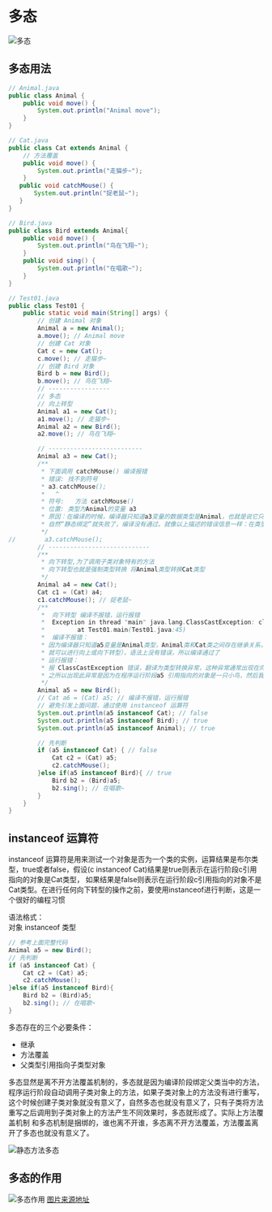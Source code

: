 # 多态
![多态](/static/images/java/016/duotai.jpg)

## 多态用法

```java 
// Animal.java
public class Animal {
    public void move() {
        System.out.println("Animal move");
    }
}

// Cat.java
public class Cat extends Animal {
    // 方法覆盖
    public void move() {
        System.out.println("走猫步~");
    }
   public void catchMouse() {
       System.out.println("捉老鼠~");
   }
}

// Bird.java
public class Bird extends Animal{
    public void move() {
        System.out.println("鸟在飞翔~");
    }
    public void sing() {
        System.out.println("在唱歌~");
    }
}

// Test01.java
public class Test01 {
    public static void main(String[] args) {
        // 创建 Animal 对象
        Animal a = new Animal();
        a.move(); // Animal move
        // 创建 Cat 对象
        Cat c = new Cat();
        c.move(); // 走猫步~
        // 创建 Bird 对象
        Bird b = new Bird();
        b.move(); // 鸟在飞翔~
        // -----------------
        // 多态
        // 向上转型
        Animal a1 = new Cat();
        a1.move(); // 走猫步~
        Animal a2 = new Bird();
        a2.move(); // 鸟在飞翔~

        // --------------------------
        Animal a3 = new Cat();
        /**
         * 下面调用 catchMouse() 编译报错
         * 错误: 找不到符号
         * a3.catchMouse();
         *   ^
         * 符号:   方法 catchMouse()
         * 位置: 类型为Animal的变量 a3
         * 原因：在编译的时候，编译器只知道a3变量的数据类型是Animal，也就是说它只会去Animal.class字节码中查找catchMouse()方法，结果没找到，
         * 自然“静态绑定”就失败了，编译没有通过。就像以上描述的错误信息一样：在类型为Animal的变量a中找不到方法catchMouse()。
         */
//        a3.catchMouse();
        // ----------------------------
        /**
         * 向下转型,为了调用子类对象特有的方法
         * 向下转型也就是强制类型转换 将Animal类型转换Cat类型
         */
        Animal a4 = new Cat();
        Cat c1 = (Cat) a4;
        c1.catchMouse(); // 捉老鼠~
        /**
         *  向下转型 编译不报错，运行报错
         *  Exception in thread "main" java.lang.ClassCastException: class Bird cannot be cast to class Cat (Bird and Cat are in unnamed module of loader 'app')
         *         at Test01.main(Test01.java:45)
         *  编译不报错：
         * 因为编译器只知道a5变量是Animal类型，Animal类和Cat类之间存在继承关系，所以可以进行向下转型（前面提到过，只要两种类型之间存在继承关系，
         * 就可以进行向上或向下转型），语法上没有错误，所以编译通过了
         * 运行报错：
         * 报 ClassCastException 错误，翻译为类型转换异常，这种异常通常出现在向下转型的操作过程当中，当类型不兼容的情况下进行转型出现的异常，
         * 之所以出现此异常是因为在程序运行阶段a5 引用指向的对象是一只小鸟，然后我们要将一只小鸟转换成一只猫，这显然是不合理的，因为小鸟和猫之间是没有继承关系的。
         */
        Animal a5 = new Bird();
        // Cat a6 = (Cat) a5; // 编译不报错，运行报错
        // 避免引发上面问题，通过使用 instanceof 运算符
        System.out.println(a5 instanceof Cat); // false
        System.out.println(a5 instanceof Bird); // true
        System.out.println(a5 instanceof Animal); // true

        // 先判断
        if (a5 instanceof Cat) { // false
            Cat c2 = (Cat) a5;
            c2.catchMouse();
        }else if(a5 instanceof Bird){ // true
            Bird b2 = (Bird)a5;
            b2.sing(); // 在唱歌~
        }
    }
}

```


## instanceof 运算符

instanceof 运算符是用来测试一个对象是否为一个类的实例，运算结果是布尔类型，true或者false，假设(c instanceof Cat)结果是true则表示在运行阶段c引用指向的对象是Cat类型，
如果结果是false则表示在运行阶段c引用指向的对象不是Cat类型。在进行任何向下转型的操作之前，要使用instanceof进行判断，这是一个很好的编程习惯

语法格式：  
对象 instanceof 类型

```java
// 参考上面完整代码
Animal a5 = new Bird();
// 先判断
if (a5 instanceof Cat) {
    Cat c2 = (Cat) a5;
    c2.catchMouse();
}else if(a5 instanceof Bird){
    Bird b2 = (Bird)a5;
    b2.sing(); // 在唱歌~
}
```

多态存在的三个必要条件：  
- 继承
- 方法覆盖
- 父类型引用指向子类型对象

多态显然是离不开方法覆盖机制的，多态就是因为编译阶段绑定父类当中的方法，程序运行阶段自动调用子类对象上的方法，如果子类对象上的方法没有进行重写，
这个时候创建子类对象就没有意义了，自然多态也就没有意义了，只有子类将方法重写之后调用到子类对象上的方法产生不同效果时，多态就形成了。实际上方法覆盖机制
和多态机制是捆绑的，谁也离不开谁，多态离不开方法覆盖，方法覆盖离开了多态也就没有意义了。

![静态方法多态](/static/images/java/016/jt_method_duotai.png)

## 多态的作用

![多态作用](/static/images/java/016/duotai_zy.png)
[图片来源地址](http://www.bjpowernode.com/tutorial_java_se/125.html)
